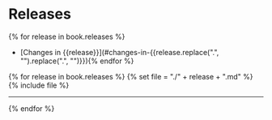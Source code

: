 # Releases

{% for release in book.releases %}
  - [Changes in {{release}}](#changes-in-{{release.replace(".", "").replace(".", "")}}){% endfor %}

{% for release in book.releases %}
  {% set file = "./" + release + ".md" %}
  {% include file %}
* * *
{% endfor %}
